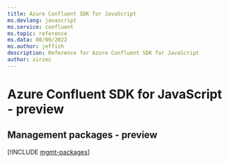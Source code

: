 ```yaml
---
title: Azure Confluent SDK for JavaScript
ms.devlang: javascript
ms.service: confluent
ms.topic: reference
ms.data: 08/09/2022
ms.author: jeffish
description: Reference for Azure Confluent SDK for JavaScript
author: xirzec
---
```

# Azure Confluent SDK for JavaScript - preview

## Management packages - preview
[!INCLUDE [mgmt-packages](confluent-mgmt-index.md)]